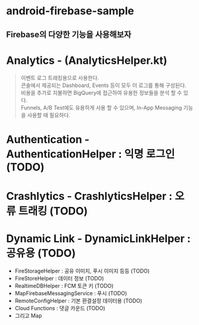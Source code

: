 android-firebase-sample
=========
Firebase의 다양한 기능을 사용해보자
---------
# Analytics - (AnalyticsHelper.kt)
> 이벤트 로그 트래킹용으로 사용한다.   
> 콘솔에서 제공되는 Dashboard, Events 등이 모두 이 로그를 통해 구성된다.   
> 비용을 추가로 지불하면 BigQuery에 접근하여 유용한 정보들을 분석 할 수 있다.   
> Funnels, A/B Test에도 유용하게 사용 할 수 있으며, In-App Messaging 기능을 사용할 때 필요하다.   


# Authentication - AuthenticationHelper : 익명 로그인 (TODO)

# Crashlytics - CrashlyticsHelper : 오류 트래킹 (TODO)

# Dynamic Link - DynamicLinkHelper : 공유용 (TODO)
+ FireStorageHelper : 공유 이미지, 푸시 이미지 등등 (TODO)
+ FireStoreHelper : 데이터 정보 (TODO)
+ RealtimeDBHelper : FCM 토큰 키 (TODO)
+ MapFirebaseMessagingService : 푸시 (TODO)
+ RemoteConfigHelper : 기본 환결설정 데이터용 (TODO)
+ Cloud Functions : 댓글 카운드 (TODO)
+ 그리고 Map
